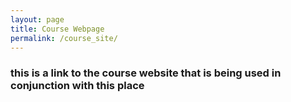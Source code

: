 ```yaml
---
layout: page
title: Course Webpage
permalink: /course_site/
---
```


### this is a link to the course website that is being used in conjunction with this place